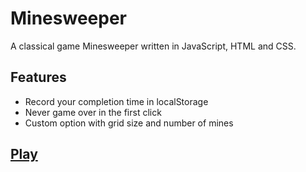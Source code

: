 # Minesweeper 
A classical game Minesweeper written in JavaScript, HTML and CSS.
## Features
+ Record your completion time in localStorage
+ Never game over in the first click 
+ Custom option with grid size and number of mines
## [Play](https://william0832.github.io/Minesweeper/)
